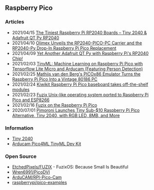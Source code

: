 ## Raspberry Pico


### Articles
- 2021/04/15 [The Tiniest Raspberry Pi RP2040 Boards – Tiny 2040 & Adafruit QT Py RP2040](https://www.cnx-software.com/2021/04/15/the-tiniest-raspberry-pi-rp2040-boards-tiny-2040-adafruit-qt-py-rp2040/)
- 2021/04/10 [Olimex Unveils the RP2040-PICO-PC Carrier and the RP2040-Py Drop-In Raspberry Pi Pico Replacement](https://www.hackster.io/news/olimex-unveils-the-rp2040-pico-pc-carrier-and-the-rp2040-py-drop-in-raspberry-pi-pico-replacement-67ed5c7dc6db?fbclid=IwAR2yOKOxQw6svkzAa8EF7WkgdQrvQnPDl6eVZWxbI4d34WrfVOcUE3qdmLY)
- 2021/04/09 [Yet Another Adafruit QT Py with Raspberry Pi's RP2040 Chip!](https://www.hackster.io/news/yet-another-adafruit-qt-py-with-raspberry-pi-s-rp2040-chip-48fd327daa1f)
- 2021/02/03 [TinyML: Machine Learning on Raspberry Pi Pico with Tensorflow Lite Micro and Arducam (Featuring Person Detection)](https://www.arducam.com/raspberry-pi-pico-tensorflow-lite-micro-person-detection-arducam/)
- 2021/02/25 [Mathijs van den Berg's PICOx86 Emulator Turns the Raspberry Pi Pico Into a Vintage 80186 PC](https://www.hackster.io/news/mathijs-van-den-berg-s-picox86-emulator-turns-the-raspberry-pi-pico-into-a-vintage-80186-pc-609427451f55?fbclid=IwAR0b5LSH26Rv_Vk9SKOjNHJkiz5MtkWvDCaLrIdFVt11yK6XzLo3kU8h1ak)
- 2021/02/24 [Kiwikit Raspberry Pi Pico baseboard takes off-the-shelf modules](https://www.cnx-software.com/2021/02/24/kiwikit-raspberry-pi-pico-baseboard-takes-off-the-shelf-modules/)
- 2021/02/23 [Fuzix Unix-like operating system ported to Raspberry Pi Pico and ESP8266](https://www.cnx-software.com/2021/02/23/fuzix-unix-like-operating-system-ported-to-raspberry-pi-pico-and-esp8266/)
- 2021/02/16 [Fuzix on the Raspberry Pi Pico](http://cowlark.com/2021-02-16-fuzix-pi-pico/)
- 2020/07/01 [Pimoroni Launches Tiny Sub-$10 Raspberry Pi Pico Alternative, Tiny 2040, with RGB LED, 8MB, and More](https://www.hackster.io/news/pimoroni-launches-tiny-sub-10-raspberry-pi-pico-alternative-tiny-2040-with-rgb-led-8mb-and-more-c536174d6e19)


### Information
- [Tiny 2040](https://shop.pimoroni.com/products/tiny-2040)
- [Arducam Pico4ML TinyML Dev Kit](https://www.uctronics.com/raspberry-pi-pico/-rp2040-based-arducam-pico4ml-dev-board-for-machine-vision.html)


### Open Source
- [EtchedPixels/FUZIX](https://github.com/EtchedPixels/FUZIX) - FuzixOS: Because Small Is Beautiful
- [Wren6991/PicoDVI](https://github.com/Wren6991/PicoDVI) 
- [ArduCAM/RPI-Pico-Cam](https://github.com/ArduCAM/RPI-Pico-Cam)
- [raspberrypi/pico-examples](https://github.com/raspberrypi/pico-examples)

